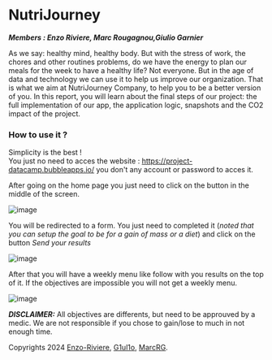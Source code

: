 # NutriJourney
*__Members : Enzo Riviere, Marc Rougagnou,Giulio Garnier__*

As we say: healthy mind, healthy body. But with the stress of work, the chores and other routines problems, do we have the energy to plan our meals for the week to have a healthy life? Not everyone. But in the age of data and technology we can use it to help us improve our organization. That is what we aim at NutriJourney Company, to help you to be a better version of you. In this report, you will learn about the final steps of our project: the full implementation of our app, the application logic, snapshots and the CO2 impact of the project.

### How to use it ?
Simplicity is the best !  
You just no need to acces the website : <https://project-datacamp.bubbleapps.io/> you don't any account or password to acces it. 

After going on the home page you just need to click on the button in the middle of the screen.

![image](https://github.com/user-attachments/assets/53674d33-dd91-411a-af68-1c56a979d3b0)

You will be redirected to a form. You just need to completed it (*noted that you can setup the goal to  be for a gain of mass or a diet*) and click on the button *Send your results*

![image](https://github.com/user-attachments/assets/58d42add-9531-4e6b-a80b-70550a09e67f)

After that you will have a weekly menu like follow with you results on the top of it. If the objectives are impossible you will not get a weekly menu.

![image](https://github.com/user-attachments/assets/5b813244-af28-45cc-a2cb-6be5c7588a93)

*__DISCLAIMER:__* All objectives are differents, but need to be approuved by a medic. We are not responsible if you chose to gain/lose to much in not enough time.

Copyrights 2024 [Enzo-Riviere](https://github.com/Enzo-Riviere "Enzo-Riviere"), [G1ul1o](https://github.com/G1ul1o "G1ul1o"), [MarcRG](https://github.com/Marc-Rougagnou "MarcRG").

